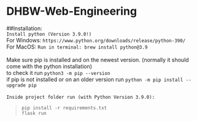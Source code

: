 # DHBW-Web-Engineering

##Installation: <br>
```Install python (Version 3.9.0!)```<br>
For Windows: ```https://www.python.org/downloads/release/python-390/``` <br>
For MacOS: ```Run in terminal: brew install python@3.9``` <br><br>
Make sure pip is installed and on the newest version. (normally it should come with the python installation)<br>
to check it run ```python3 -m pip --version ```<br>
if pip is not installed or on an older version run ```python -m pip install --upgrade pip```<br><br>
```Inside project folder run (with Python Version 3.9.0): ``` <br>
>```pip install -r requirements.txt```<br>
>```flask run```